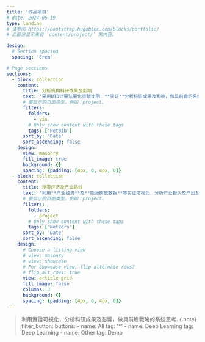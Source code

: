 ```yaml
---
title: '作品項目'
# date: 2024-05-19
type: landing
# 请参阅 https://bootstrap.hugoblox.com/blocks/portfolio/  
# 此部分显示来自 `content/project/` 的内容。

design:
  # Section spacing
  spacing: '5rem'

# Page sections
sections:
  - block: collection
    content:
      title: 分析机构科研成果及影响
      text: '采用UTD计量法量化贡献比例，**实证**分析科研成果及影响，做具前瞻的系统决策，如科研经费、人员等的投入产出。'
      # 要显示的页面类型。例如：project。
      filters:
        folders:
          - vis
        # Only show content with these tags
        tags: ['NetBib']
      sort_by: 'Date'
      sort_ascending: false
    design:
      view: masonry
      fill_image: true
      background: {}
      spacing: {padding: [4px, 0, 4px, 0]}
  - block: collection
    content:
      title: 淨零经济及产业路线
      text: '利用**产业经济**及**能源排放数据**等实证可视化，分析产业投入及产出及排放影响，做具战略的系统思考。'
      # 要显示的页面类型。例如：project。
      filters:
        folders:
          - project
        # Only show content with these tags
        tags: ['NetZero']
      sort_by: 'Date'
      sort_ascending: false
    design:
      # Choose a listing view
      # view: masonry 
      # view: showcase
      # For Showcase view, flip alternate rows?
      # flip_alt_rows: true
      view: article-grid
      fill_image: false
      columns: 3
      background: {}
      spacing: {padding: [4px, 0, 4px, 0]}
---
```

> 利用實證可視化，分析科研成果及影響，做具前瞻戰略的系統思考. 
{.note} 
      filter_button:
      buttons:
        - name: All
          tag: '*'
        - name: Deep Learning
          tag: Deep Learning
        - name: Other
          tag: Demo
